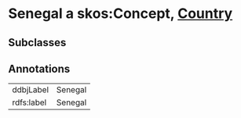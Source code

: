 # Senegal a skos:Concept, [Country](/0.1/Country)

## Subclasses

## Annotations

|||
|-----|-----|
|ddbjLabel|Senegal|
|rdfs:label|Senegal|

